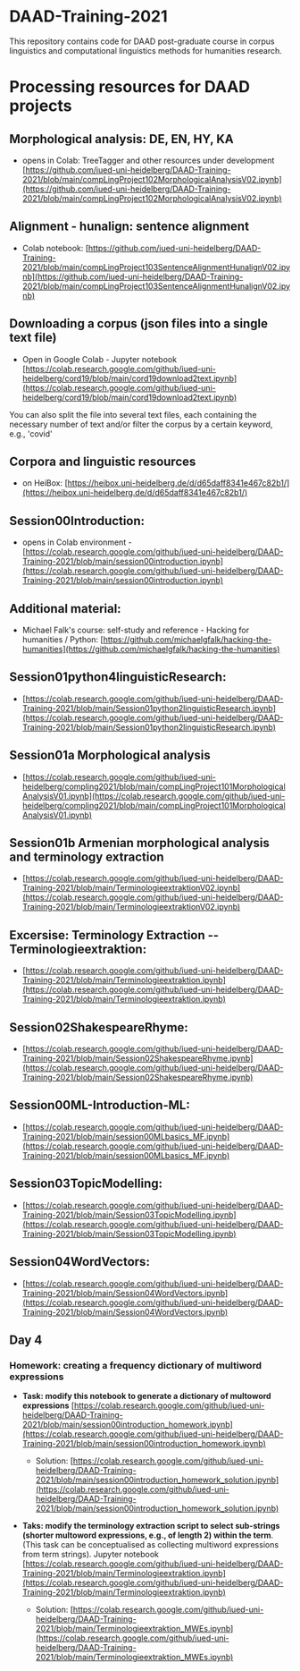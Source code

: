 # DAAD-Training-2021

This repository contains code for DAAD post-graduate course in corpus linguistics and computational linguistics methods for humanities research.

# Processing resources for DAAD projects

## Morphological analysis: DE, EN, HY, KA
- opens in Colab: TreeTagger and other resources under development [https://github.com/iued-uni-heidelberg/DAAD-Training-2021/blob/main/compLingProject102MorphologicalAnalysisV02.ipynb](https://github.com/iued-uni-heidelberg/DAAD-Training-2021/blob/main/compLingProject102MorphologicalAnalysisV02.ipynb)

## Alignment - hunalign: sentence alignment
- Colab notebook: [https://github.com/iued-uni-heidelberg/DAAD-Training-2021/blob/main/compLingProject103SentenceAlignmentHunalignV02.ipynb](https://github.com/iued-uni-heidelberg/DAAD-Training-2021/blob/main/compLingProject103SentenceAlignmentHunalignV02.ipynb)

## Downloading a corpus (json files into a single text file)
- Open in Google Colab - Jupyter notebook [https://colab.research.google.com/github/iued-uni-heidelberg/cord19/blob/main/cord19download2text.ipynb](https://colab.research.google.com/github/iued-uni-heidelberg/cord19/blob/main/cord19download2text.ipynb)

You can also split the file into several text files, each containing the necessary number of text and/or filter the corpus by a certain keyword, e.g., 'covid'

## Corpora and linguistic resources 
- on HeiBox: [https://heibox.uni-heidelberg.de/d/d65daff8341e467c82b1/](https://heibox.uni-heidelberg.de/d/d65daff8341e467c82b1/)

## Session00Introduction: 
- opens in Colab environment - [https://colab.research.google.com/github/iued-uni-heidelberg/DAAD-Training-2021/blob/main/session00introduction.ipynb](https://colab.research.google.com/github/iued-uni-heidelberg/DAAD-Training-2021/blob/main/session00introduction.ipynb)

## Additional material: 
- Michael Falk's course: self-study and reference - Hacking for humanities / Python: [https://github.com/michaelgfalk/hacking-the-humanities](https://github.com/michaelgfalk/hacking-the-humanities)

## Session01python4linguisticResearch: 
- [https://colab.research.google.com/github/iued-uni-heidelberg/DAAD-Training-2021/blob/main/Session01python2linguisticResearch.ipynb](https://colab.research.google.com/github/iued-uni-heidelberg/DAAD-Training-2021/blob/main/Session01python2linguisticResearch.ipynb)

## Session01a Morphological analysis
- [https://colab.research.google.com/github/iued-uni-heidelberg/compling2021/blob/main/compLingProject101MorphologicalAnalysisV01.ipynb](https://colab.research.google.com/github/iued-uni-heidelberg/compling2021/blob/main/compLingProject101MorphologicalAnalysisV01.ipynb)

## Session01b Armenian morphological analysis and terminology extraction
- [https://colab.research.google.com/github/iued-uni-heidelberg/DAAD-Training-2021/blob/main/TerminologieextraktionV02.ipynb](https://colab.research.google.com/github/iued-uni-heidelberg/DAAD-Training-2021/blob/main/TerminologieextraktionV02.ipynb)

## Excersise: Terminology Extraction -- Terminologieextraktion:
- [https://colab.research.google.com/github/iued-uni-heidelberg/DAAD-Training-2021/blob/main/Terminologieextraktion.ipynb](https://colab.research.google.com/github/iued-uni-heidelberg/DAAD-Training-2021/blob/main/Terminologieextraktion.ipynb)

## Session02ShakespeareRhyme: 
- [https://colab.research.google.com/github/iued-uni-heidelberg/DAAD-Training-2021/blob/main/Session02ShakespeareRhyme.ipynb](https://colab.research.google.com/github/iued-uni-heidelberg/DAAD-Training-2021/blob/main/Session02ShakespeareRhyme.ipynb)

## Session00ML-Introduction-ML:
- [https://colab.research.google.com/github/iued-uni-heidelberg/DAAD-Training-2021/blob/main/session00MLbasics_MF.ipynb](https://colab.research.google.com/github/iued-uni-heidelberg/DAAD-Training-2021/blob/main/session00MLbasics_MF.ipynb)

## Session03TopicModelling: 
- [https://colab.research.google.com/github/iued-uni-heidelberg/DAAD-Training-2021/blob/main/Session03TopicModelling.ipynb](https://colab.research.google.com/github/iued-uni-heidelberg/DAAD-Training-2021/blob/main/Session03TopicModelling.ipynb)

## Session04WordVectors: 
- [https://colab.research.google.com/github/iued-uni-heidelberg/DAAD-Training-2021/blob/main/Session04WordVectors.ipynb](https://colab.research.google.com/github/iued-uni-heidelberg/DAAD-Training-2021/blob/main/Session04WordVectors.ipynb)


## Day 4
### Homework: creating a frequency dictionary of multiword expressions
- **Task: modify this notebook to generate a dictionary of multoword expressions** [https://colab.research.google.com/github/iued-uni-heidelberg/DAAD-Training-2021/blob/main/session00introduction_homework.ipynb](https://colab.research.google.com/github/iued-uni-heidelberg/DAAD-Training-2021/blob/main/session00introduction_homework.ipynb)
  - Solution: [https://colab.research.google.com/github/iued-uni-heidelberg/DAAD-Training-2021/blob/main/session00introduction_homework_solution.ipynb](https://colab.research.google.com/github/iued-uni-heidelberg/DAAD-Training-2021/blob/main/session00introduction_homework_solution.ipynb)


- **Taks: modify the terminology extraction script to select sub-strings (shorter multoword expressions, e.g., of length 2) within the term**. (This task can be conceptualised as collecting multiword expressions from term strings). Jupyter notebook [https://colab.research.google.com/github/iued-uni-heidelberg/DAAD-Training-2021/blob/main/Terminologieextraktion.ipynb](https://colab.research.google.com/github/iued-uni-heidelberg/DAAD-Training-2021/blob/main/Terminologieextraktion.ipynb)
  - Solution: [https://colab.research.google.com/github/iued-uni-heidelberg/DAAD-Training-2021/blob/main/Terminologieextraktion_MWEs.ipynb](https://colab.research.google.com/github/iued-uni-heidelberg/DAAD-Training-2021/blob/main/Terminologieextraktion_MWEs.ipynb)


